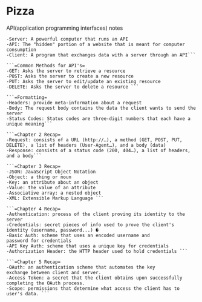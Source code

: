 # Pizza
API(application programming interfaces) notes
```=Chapter 1 Recap=
-Server: A powerful computer that runs an API
-API: The "hidden" portion of a website that is meant for computer
consumption
-Client: A program that exchanges data with a server through an API```

```=Common Methods for API's=
-GET: Asks the server to retrieve a resource
-POST: Asks the server to create a new resource
-PUT: Asks the server to edit/update an existing resource
-DELETE: Asks the server to delete a resource ```

```=Formatting=
-Headers: provide meta-information about a request
-Body: The request body contains the data the client wants to send the server
-Status Codes: Status codes are three-digit numbers that each have a unique meaning```

```=Chapter 2 Recap=
-Request: consists of a URL (http://…), a method (GET, POST, PUT,
DELETE), a list of headers (User-Agent…), and a body (data)
-Response: consists of a status code (200, 404…), a list of headers,
and a body```

```=Chapter 3 Recap=
-JSON: JavaScript Object Notation
-Object: a thing or noun 
-Key: an attribute about an object 
-Value: the value of an attribute 
-Associative array: a nested object
-XML: Extensible Markup Language ```

```=Chapter 4 Recap=
-Authentication: process of the client proving its identity to the
server
-Credentials: secret pieces of info used to prove the client's
identity (username, password...) �
-Basic Auth: scheme that uses an encoded username and
password for credentials
-API Key Auth: scheme that uses a unique key for credentials
-Authorization Header: the HTTP header used to hold credentials ```

```=Chapter 5 Recap=
-OAuth: an authentication scheme that automates the key
exchange between client and server.
-Access Token: a secret that the client obtains upon successfully
completing the OAuth process.
-Scope: permissions that determine what access the client has to
user's data. ```
